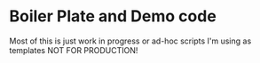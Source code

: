 # Boiler Plate and Demo code

Most of this is just work in progress or ad-hoc scripts I'm using as templates NOT FOR PRODUCTION!